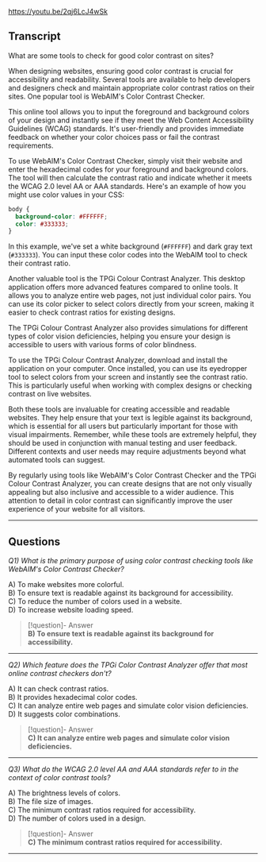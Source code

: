 https://youtu.be/2qj6LcJ4wSk

## Transcript
What are some tools to check for good color contrast on sites?

When designing websites, ensuring good color contrast is crucial for accessibility and readability. Several tools are available to help developers and designers check and maintain appropriate color contrast ratios on their sites. One popular tool is WebAIM's Color Contrast Checker.

This online tool allows you to input the foreground and background colors of your design and instantly see if they meet the Web Content Accessibility Guidelines (WCAG) standards. It's user-friendly and provides immediate feedback on whether your color choices pass or fail the contrast requirements.

To use WebAIM's Color Contrast Checker, simply visit their website and enter the hexadecimal codes for your foreground and background colors. The tool will then calculate the contrast ratio and indicate whether it meets the WCAG 2.0 level AA or AAA standards. Here's an example of how you might use color values in your CSS:

```css
body {
  background-color: #FFFFFF;
  color: #333333;
}
```

In this example, we've set a white background (`#FFFFFF`) and dark gray text (`#333333`). You can input these color codes into the WebAIM tool to check their contrast ratio.

Another valuable tool is the TPGi Colour Contrast Analyzer. This desktop application offers more advanced features compared to online tools. It allows you to analyze entire web pages, not just individual color pairs. You can use its color picker to select colors directly from your screen, making it easier to check contrast ratios for existing designs.

The TPGi Colour Contrast Analyzer also provides simulations for different types of color vision deficiencies, helping you ensure your design is accessible to users with various forms of color blindness.

To use the TPGi Colour Contrast Analyzer, download and install the application on your computer. Once installed, you can use its eyedropper tool to select colors from your screen and instantly see the contrast ratio. This is particularly useful when working with complex designs or checking contrast on live websites.

Both these tools are invaluable for creating accessible and readable websites. They help ensure that your text is legible against its background, which is essential for all users but particularly important for those with visual impairments. Remember, while these tools are extremely helpful, they should be used in conjunction with manual testing and user feedback. Different contexts and user needs may require adjustments beyond what automated tools can suggest.

By regularly using tools like WebAIM's Color Contrast Checker and the TPGi Colour Contrast Analyzer, you can create designs that are not only visually appealing but also inclusive and accessible to a wider audience. This attention to detail in color contrast can significantly improve the user experience of your website for all visitors.

---
## Questions
*Q1) What is the primary purpose of using color contrast checking tools like WebAIM's Color Contrast Checker?*

A) To make websites more colorful.  
B) To ensure text is readable against its background for accessibility.  
C) To reduce the number of colors used in a website.  
D) To increase website loading speed.  

> [!question]- Answer  
> **B) To ensure text is readable against its background for accessibility.**  

---

*Q2) Which feature does the TPGi Color Contrast Analyzer offer that most online contrast checkers don't?*

A) It can check contrast ratios.  
B) It provides hexadecimal color codes.  
C) It can analyze entire web pages and simulate color vision deficiencies.  
D) It suggests color combinations.  

> [!question]- Answer  
> **C) It can analyze entire web pages and simulate color vision deficiencies.**  

---

*Q3) What do the WCAG 2.0 level AA and AAA standards refer to in the context of color contrast tools?*

A) The brightness levels of colors.  
B) The file size of images.  
C) The minimum contrast ratios required for accessibility.  
D) The number of colors used in a design.  

> [!question]- Answer  
> **C) The minimum contrast ratios required for accessibility.**  

---